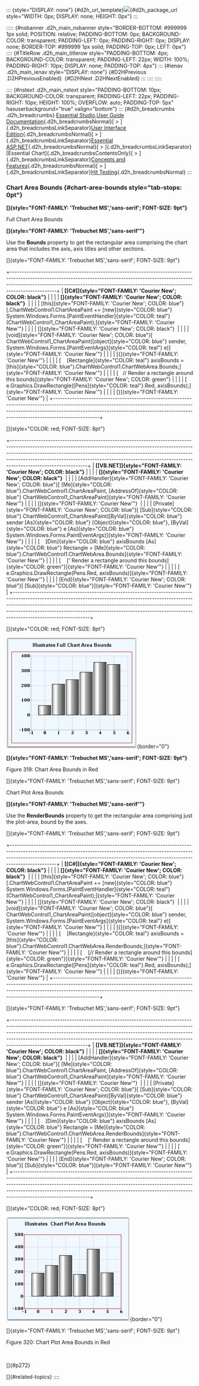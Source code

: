 ::: {style="DISPLAY: none"}
[](ms-xhelp:///?Id=d2h_url_template){#d2h_url_template}![](!package_url!){#d2h_package_url style="WIDTH: 0px; DISPLAY: none; HEIGHT: 0px"}
:::

::::: {#nsbanner .d2h_main_nsbanner style="BORDER-BOTTOM: #999999 1px solid; POSITION: relative; PADDING-BOTTOM: 0px; BACKGROUND-COLOR: transparent; PADDING-LEFT: 0px; PADDING-RIGHT: 0px; DISPLAY: none; BORDER-TOP: #999999 1px solid; PADDING-TOP: 0px; LEFT: 0px"}
:::: {#TitleRow .d2h_main_titlerow style="PADDING-BOTTOM: 4px; BACKGROUND-COLOR: transparent; PADDING-LEFT: 22px; WIDTH: 100%; PADDING-RIGHT: 10px; DISPLAY: none; PADDING-TOP: 4px"}
::: {#ienav .d2h_main_ienav style="DISPLAY: none"}
[](ms-xhelp:///?Id=9b2e8ab4-a10f-4efe-b0bb-247a06beb43a){#D2HPrevious .D2HPreviousEnabled}  [](ms-xhelp:///?Id=bc75b473-6e38-4617-9333-403412923e16){#D2HNext .D2HNextEnabled}
:::
::::
:::::

:::: {#nstext .d2h_main_nstext style="PADDING-BOTTOM: 10px; BACKGROUND-COLOR: transparent; PADDING-LEFT: 22px; PADDING-RIGHT: 10px; HEIGHT: 100%; OVERFLOW: auto; PADDING-TOP: 5px" hasuserbackground="true" valign="bottom"}
::: {#d2h_breadcrumbs .d2h_breadcrumbs}
[Essential Studio User Guide Documentation](ms-xhelp:///?Id=12457748-09e3-4d74-a240-8e049cedf030){.d2h_breadcrumbsNormal}[ \> ]{.d2h_breadcrumbsLinkSeparator}[User Interface Edition](ms-xhelp:///?Id=c29296b7-531c-413b-a0ec-488ca1f7f669){.d2h_breadcrumbsNormal}[ \> ]{.d2h_breadcrumbsLinkSeparator}[Essential ASP.NET](ms-xhelp:///?Id=25c35330-c127-4dad-9a92-ed79dc7261a6){.d2h_breadcrumbsNormal}[ \> ]{.d2h_breadcrumbsLinkSeparator}[Essential Chart]{.d2h_breadcrumbsContentsOnly}[ \> ]{.d2h_breadcrumbsLinkSeparator}[Concepts and Features](ms-xhelp:///?Id=100687ce-82f2-4424-9d16-0949ea76cf15){.d2h_breadcrumbsNormal}[ \> ]{.d2h_breadcrumbsLinkSeparator}[Hit Testing](ms-xhelp:///?Id=9b2e8ab4-a10f-4efe-b0bb-247a06beb43a){.d2h_breadcrumbsNormal}
:::

### Chart Area Bounds {#chart-area-bounds style="tab-stops: 0pt"}

**[]{style="FONT-FAMILY: 'Trebuchet MS','sans-serif'; FONT-SIZE: 9pt"}** 

Full Chart Area Bounds

**[]{style="FONT-FAMILY: 'Trebuchet MS','sans-serif'"}** 

Use the **Bounds** property to get the rectangular area comprising the chart area that includes the axis, axis titles and other sections.

[]{style="FONT-FAMILY: 'Trebuchet MS','sans-serif'; FONT-SIZE: 9pt"} 

+-------------------------------------------------------------------------------------------------------------------------------------------------------------------------------------------------------------------------------------------------------------+
| **[\[C#\]]{style="FONT-FAMILY: 'Courier New'; COLOR: black"}**                                                                                                                                                                                              |
|                                                                                                                                                                                                                                                             |
| **[]{style="FONT-FAMILY: 'Courier New'; COLOR: black"}**                                                                                                                                                                                                    |
|                                                                                                                                                                                                                                                             |
| [this]{style="FONT-FAMILY: 'Courier New'; COLOR: blue"}[.ChartWebControl1.ChartAreaPaint += [new]{style="COLOR: blue"} System.Windows.Forms.[PaintEventHandler]{style="COLOR: teal"}(ChartWebControl1_ChartAreaPaint);]{style="FONT-FAMILY: 'Courier New'"} |
|                                                                                                                                                                                                                                                             |
| []{style="FONT-FAMILY: 'Courier New'; COLOR: black"}                                                                                                                                                                                                        |
|                                                                                                                                                                                                                                                             |
| [void]{style="FONT-FAMILY: 'Courier New'; COLOR: blue"}[ ChartWebControl1_ChartAreaPaint([object]{style="COLOR: blue"} sender, System.Windows.Forms.[PaintEventArgs]{style="COLOR: teal"} e)]{style="FONT-FAMILY: 'Courier New'"}                           |
|                                                                                                                                                                                                                                                             |
| [{]{style="FONT-FAMILY: 'Courier New'"}                                                                                                                                                                                                                     |
|                                                                                                                                                                                                                                                             |
| [    [Rectangle]{style="COLOR: teal"} axisBounds = [this]{style="COLOR: blue"}.ChartWebControl1.ChartWebArea.Bounds;]{style="FONT-FAMILY: 'Courier New'"}                                                                                                   |
|                                                                                                                                                                                                                                                             |
| [   // Render a rectangle around this bounds]{style="FONT-FAMILY: 'Courier New'; COLOR: green"}                                                                                                                                                             |
|                                                                                                                                                                                                                                                             |
| [    e.Graphics.DrawRectangle([Pens]{style="COLOR: teal"}.Red, axisBounds);]{style="FONT-FAMILY: 'Courier New'"}                                                                                                                                            |
|                                                                                                                                                                                                                                                             |
| [}]{style="FONT-FAMILY: 'Courier New'"}                                                                                                                                                                                                                     |
+-------------------------------------------------------------------------------------------------------------------------------------------------------------------------------------------------------------------------------------------------------------+

[]{style="COLOR: red; FONT-SIZE: 8pt"} 

+--------------------------------------------------------------------------------------------------------------------------------------------------------------------------------------------------------------------------------------------------------------------------------------------------------------------------------------------------------+
| **[\[VB.NET\]]{style="FONT-FAMILY: 'Courier New'; COLOR: black"}**                                                                                                                                                                                                                                                                                     |
|                                                                                                                                                                                                                                                                                                                                                        |
| **[]{style="FONT-FAMILY: 'Courier New'; COLOR: black"}**                                                                                                                                                                                                                                                                                               |
|                                                                                                                                                                                                                                                                                                                                                        |
| [AddHandler]{style="FONT-FAMILY: 'Courier New'; COLOR: blue"}[ [Me]{style="COLOR: blue"}.ChartWebControl1.ChartAreaPaint, [AddressOf]{style="COLOR: blue"} ChartWebControl1_ChartAreaPaint]{style="FONT-FAMILY: 'Courier New'"}                                                                                                                        |
|                                                                                                                                                                                                                                                                                                                                                        |
| []{style="FONT-FAMILY: 'Courier New'"}                                                                                                                                                                                                                                                                                                                 |
|                                                                                                                                                                                                                                                                                                                                                        |
| [Private]{style="FONT-FAMILY: 'Courier New'; COLOR: blue"}[ [Sub]{style="COLOR: blue"} ChartWebControl1_ChartAreaPaint([ByVal]{style="COLOR: blue"} sender [As]{style="COLOR: blue"} [Object]{style="COLOR: blue"}, [ByVal]{style="COLOR: blue"} e [As]{style="COLOR: blue"} System.Windows.Forms.PaintEventArgs)]{style="FONT-FAMILY: 'Courier New'"} |
|                                                                                                                                                                                                                                                                                                                                                        |
| [    [Dim]{style="COLOR: blue"} axisBounds [As]{style="COLOR: blue"} Rectangle = [Me]{style="COLOR: blue"}.ChartWebControl1.ChartWebArea.Bounds]{style="FONT-FAMILY: 'Courier New'"}                                                                                                                                                                   |
|                                                                                                                                                                                                                                                                                                                                                        |
| [    [\' Render a rectangle around this bounds]{style="COLOR: green"}]{style="FONT-FAMILY: 'Courier New'"}                                                                                                                                                                                                                                             |
|                                                                                                                                                                                                                                                                                                                                                        |
| [    e.Graphics.DrawRectangle(Pens.Red, axisBounds)]{style="FONT-FAMILY: 'Courier New'"}                                                                                                                                                                                                                                                               |
|                                                                                                                                                                                                                                                                                                                                                        |
| [End]{style="FONT-FAMILY: 'Courier New'; COLOR: blue"}[ [Sub]{style="COLOR: blue"}]{style="FONT-FAMILY: 'Courier New'"}                                                                                                                                                                                                                                |
+--------------------------------------------------------------------------------------------------------------------------------------------------------------------------------------------------------------------------------------------------------------------------------------------------------------------------------------------------------+

[]{style="COLOR: red; FONT-SIZE: 8pt"} 

![](ImagesExt/image64_351.jpg){border="0"}

**[]{style="FONT-FAMILY: 'Trebuchet MS','sans-serif'; FONT-SIZE: 9pt"}** 

Figure 319: Chart Area Bounds in Red

[]{style="FONT-FAMILY: 'Trebuchet MS','sans-serif'; FONT-SIZE: 9pt"} 

Chart Plot Area Bounds

**[]{style="FONT-FAMILY: 'Trebuchet MS','sans-serif'"}** 

Use the **RenderBounds** property to get the rectangular area comprising just the plot-area, bound by the axes.

[]{style="FONT-FAMILY: 'Trebuchet MS','sans-serif'; FONT-SIZE: 9pt"} 

+-------------------------------------------------------------------------------------------------------------------------------------------------------------------------------------------------------------------------------------------------------------+
| **[\[C#\]]{style="FONT-FAMILY: 'Courier New'; COLOR: black"}**                                                                                                                                                                                              |
|                                                                                                                                                                                                                                                             |
| **[]{style="FONT-FAMILY: 'Courier New'; COLOR: black"}**                                                                                                                                                                                                    |
|                                                                                                                                                                                                                                                             |
| [this]{style="FONT-FAMILY: 'Courier New'; COLOR: blue"}[.ChartWebControl1.ChartAreaPaint += [new]{style="COLOR: blue"} System.Windows.Forms.[PaintEventHandler]{style="COLOR: teal"}(ChartWebControl1_ChartAreaPaint);]{style="FONT-FAMILY: 'Courier New'"} |
|                                                                                                                                                                                                                                                             |
| []{style="FONT-FAMILY: 'Courier New'; COLOR: black"}                                                                                                                                                                                                        |
|                                                                                                                                                                                                                                                             |
| [void]{style="FONT-FAMILY: 'Courier New'; COLOR: blue"}[ ChartWebControl1_ChartAreaPaint([object]{style="COLOR: blue"} sender, System.Windows.Forms.[PaintEventArgs]{style="COLOR: teal"} e)]{style="FONT-FAMILY: 'Courier New'"}                           |
|                                                                                                                                                                                                                                                             |
| [{]{style="FONT-FAMILY: 'Courier New'"}                                                                                                                                                                                                                     |
|                                                                                                                                                                                                                                                             |
| [    [Rectangle]{style="COLOR: teal"} axisBounds = [this]{style="COLOR: blue"}.ChartWebControl1.ChartWebArea.RenderBounds;]{style="FONT-FAMILY: 'Courier New'"}                                                                                             |
|                                                                                                                                                                                                                                                             |
| [    [// Render a rectangle around this bounds]{style="COLOR: green"}]{style="FONT-FAMILY: 'Courier New'"}                                                                                                                                                  |
|                                                                                                                                                                                                                                                             |
| [    e.Graphics.DrawRectangle([Pens]{style="COLOR: teal"}.Red, axisBounds);]{style="FONT-FAMILY: 'Courier New'"}                                                                                                                                            |
|                                                                                                                                                                                                                                                             |
| [}]{style="FONT-FAMILY: 'Courier New'"}                                                                                                                                                                                                                     |
+-------------------------------------------------------------------------------------------------------------------------------------------------------------------------------------------------------------------------------------------------------------+

[]{style="FONT-FAMILY: 'Trebuchet MS','sans-serif'; FONT-SIZE: 9pt"} 

+--------------------------------------------------------------------------------------------------------------------------------------------------------------------------------------------------------------------------------------------------------------------------------------------------------------------------------------------------------+
| **[\[VB.NET\]]{style="FONT-FAMILY: 'Courier New'; COLOR: black"}**                                                                                                                                                                                                                                                                                     |
|                                                                                                                                                                                                                                                                                                                                                        |
| **[]{style="FONT-FAMILY: 'Courier New'; COLOR: black"}**                                                                                                                                                                                                                                                                                               |
|                                                                                                                                                                                                                                                                                                                                                        |
| [AddHandler]{style="FONT-FAMILY: 'Courier New'; COLOR: blue"}[ [Me]{style="COLOR: blue"}.ChartWebControl1.ChartAreaPaint, [AddressOf]{style="COLOR: blue"} ChartWebControl1_ChartAreaPaint]{style="FONT-FAMILY: 'Courier New'"}                                                                                                                        |
|                                                                                                                                                                                                                                                                                                                                                        |
| []{style="FONT-FAMILY: 'Courier New'"}                                                                                                                                                                                                                                                                                                                 |
|                                                                                                                                                                                                                                                                                                                                                        |
| [Private]{style="FONT-FAMILY: 'Courier New'; COLOR: blue"}[ [Sub]{style="COLOR: blue"} ChartWebControl1_ChartAreaPaint([ByVal]{style="COLOR: blue"} sender [As]{style="COLOR: blue"} [Object]{style="COLOR: blue"}, [ByVal]{style="COLOR: blue"} e [As]{style="COLOR: blue"} System.Windows.Forms.PaintEventArgs)]{style="FONT-FAMILY: 'Courier New'"} |
|                                                                                                                                                                                                                                                                                                                                                        |
| [    [Dim]{style="COLOR: blue"} axisBounds [As]{style="COLOR: blue"} Rectangle = [Me]{style="COLOR: blue"}.ChartWebControl1.ChartWebArea.RenderBounds]{style="FONT-FAMILY: 'Courier New'"}                                                                                                                                                             |
|                                                                                                                                                                                                                                                                                                                                                        |
| [    [\' Render a rectangle around this bounds]{style="COLOR: green"}]{style="FONT-FAMILY: 'Courier New'"}                                                                                                                                                                                                                                             |
|                                                                                                                                                                                                                                                                                                                                                        |
| [    e.Graphics.DrawRectangle(Pens.Red, axisBounds)]{style="FONT-FAMILY: 'Courier New'"}                                                                                                                                                                                                                                                               |
|                                                                                                                                                                                                                                                                                                                                                        |
| [End]{style="FONT-FAMILY: 'Courier New'; COLOR: blue"}[ [Sub]{style="COLOR: blue"}]{style="FONT-FAMILY: 'Courier New'"}                                                                                                                                                                                                                                |
+--------------------------------------------------------------------------------------------------------------------------------------------------------------------------------------------------------------------------------------------------------------------------------------------------------------------------------------------------------+

[]{style="COLOR: red; FONT-SIZE: 8pt"} 

![](ImagesExt/image64_352.jpg){border="0"}

[]{style="FONT-FAMILY: 'Trebuchet MS','sans-serif'; FONT-SIZE: 9pt"} 

Figure 320: Chart Plot Area Bounds in Red

 

[]{#p272} 

[]{#related-topics}
::::
